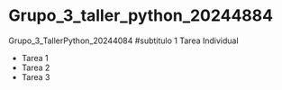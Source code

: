 # Grupo_3_taller_python_20244884
Grupo_3_TallerPython_20244084
#subtitulo 1
Tarea Individual
- Tarea 1
- Tarea 2
- Tarea 3 
